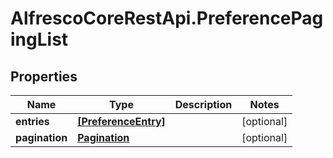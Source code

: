 # AlfrescoCoreRestApi.PreferencePagingList

## Properties
Name | Type | Description | Notes
------------ | ------------- | ------------- | -------------
**entries** | [**[PreferenceEntry]**](PreferenceEntry.md) |  | [optional] 
**pagination** | [**Pagination**](Pagination.md) |  | [optional] 



